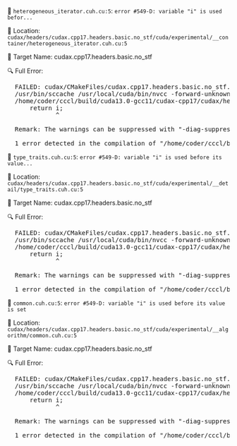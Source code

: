 📝 `heterogeneous_iterator.cuh.cu:5`: `error #549-D: variable "i" is used befor...`

📍 Location: `cudax/headers/cudax.cpp17.headers.basic.no_stf/cuda/experimental/__container/heterogeneous_iterator.cuh.cu:5`

🎯 Target Name: cudax.cpp17.headers.basic.no_stf

🔍 Full Error:

<pre>
  FAILED: cudax/CMakeFiles/cudax.cpp17.headers.basic.no_stf.dir/headers/cudax.cpp17.headers.basic.no_stf/cuda/experimental/__container/heterogeneous_iterator.cuh.cu.o
  /usr/bin/sccache /usr/local/cuda/bin/nvcc -forward-unknown-to-host-compiler -ccbin=/usr/bin/g++ -DCCCL_ENABLE_ASSERTIONS -DLIBCUDACXX_ENABLE_EXPERIMENTAL_MEMORY_RESOURCE -D_CCCL_NO_SYSTEM_HEADER -I/home/coder/cccl/cudax/include -I/home/coder/cccl/lib/cmake/libcudacxx/../../../libcudacxx/include -I/home/coder/cccl/lib/cmake/cub/../../../cub -I/home/coder/cccl/lib/cmake/thrust/../../../thrust -O3 -DNDEBUG -std=c++17 "--generate-code=arch=compute_75,code=[sm_75]" "--generate-code=arch=compute_80,code=[sm_80]" "--generate-code=arch=compute_90,code=[sm_90]" "--generate-code=arch=compute_100,code=[sm_100]" "--generate-code=arch=compute_110,code=[sm_110]" "--generate-code=arch=compute_120,code=[sm_120]" "--generate-code=arch=compute_120,code=[compute_120]" -Xcudafe=--display_error_number -Wno-deprecated-gpu-targets -Xcudafe=--promote_warnings -Wreorder -Xcompiler=-Werror -Xcompiler=-Wall -Xcompiler=-Wextra -Xcompiler=-Wreorder -Xcompiler=-Winit-self -Xcompiler=-Woverloaded-virtual -Xcompiler=-Wcast-qual -Xcompiler=-Wpointer-arith -Xcompiler=-Wvla -Xcompiler=-Wno-gnu-line-marker -Xcompiler=-Wno-gnu-zero-variadic-macro-arguments -Xcompiler=-Wno-unused-function -Xcompiler=-Wno-noexcept-type -MD -MT cudax/CMakeFiles/cudax.cpp17.headers.basic.no_stf.dir/headers/cudax.cpp17.headers.basic.no_stf/cuda/experimental/__container/heterogeneous_iterator.cuh.cu.o -MF cudax/CMakeFiles/cudax.cpp17.headers.basic.no_stf.dir/headers/cudax.cpp17.headers.basic.no_stf/cuda/experimental/__container/heterogeneous_iterator.cuh.cu.o.d -x cu -c /home/coder/cccl/build/cuda13.0-gcc11/cudax-cpp17/cudax/headers/cudax.cpp17.headers.basic.no_stf/cuda/experimental/__container/heterogeneous_iterator.cuh.cu -o cudax/CMakeFiles/cudax.cpp17.headers.basic.no_stf.dir/headers/cudax.cpp17.headers.basic.no_stf/cuda/experimental/__container/heterogeneous_iterator.cuh.cu.o
  /home/coder/cccl/build/cuda13.0-gcc11/cudax-cpp17/cudax/headers/cudax.cpp17.headers.basic.no_stf/cuda/experimental/__container/heterogeneous_iterator.cuh.cu(5): error #549-D: variable "i" is used before its value is set
      return i;
             ^

  Remark: The warnings can be suppressed with "-diag-suppress <warning-number>"

  1 error detected in the compilation of "/home/coder/cccl/build/cuda13.0-gcc11/cudax-cpp17/cudax/headers/cudax.cpp17.headers.basic.no_stf/cuda/experimental/__container/heterogeneous_iterator.cuh.cu".
</pre>

📝 `type_traits.cuh.cu:5`: `error #549-D: variable "i" is used before its value...`

📍 Location: `cudax/headers/cudax.cpp17.headers.basic.no_stf/cuda/experimental/__detail/type_traits.cuh.cu:5`

🎯 Target Name: cudax.cpp17.headers.basic.no_stf

🔍 Full Error:

<pre>
  FAILED: cudax/CMakeFiles/cudax.cpp17.headers.basic.no_stf.dir/headers/cudax.cpp17.headers.basic.no_stf/cuda/experimental/__detail/type_traits.cuh.cu.o
  /usr/bin/sccache /usr/local/cuda/bin/nvcc -forward-unknown-to-host-compiler -ccbin=/usr/bin/g++ -DCCCL_ENABLE_ASSERTIONS -DLIBCUDACXX_ENABLE_EXPERIMENTAL_MEMORY_RESOURCE -D_CCCL_NO_SYSTEM_HEADER -I/home/coder/cccl/cudax/include -I/home/coder/cccl/lib/cmake/libcudacxx/../../../libcudacxx/include -I/home/coder/cccl/lib/cmake/cub/../../../cub -I/home/coder/cccl/lib/cmake/thrust/../../../thrust -O3 -DNDEBUG -std=c++17 "--generate-code=arch=compute_75,code=[sm_75]" "--generate-code=arch=compute_80,code=[sm_80]" "--generate-code=arch=compute_90,code=[sm_90]" "--generate-code=arch=compute_100,code=[sm_100]" "--generate-code=arch=compute_110,code=[sm_110]" "--generate-code=arch=compute_120,code=[sm_120]" "--generate-code=arch=compute_120,code=[compute_120]" -Xcudafe=--display_error_number -Wno-deprecated-gpu-targets -Xcudafe=--promote_warnings -Wreorder -Xcompiler=-Werror -Xcompiler=-Wall -Xcompiler=-Wextra -Xcompiler=-Wreorder -Xcompiler=-Winit-self -Xcompiler=-Woverloaded-virtual -Xcompiler=-Wcast-qual -Xcompiler=-Wpointer-arith -Xcompiler=-Wvla -Xcompiler=-Wno-gnu-line-marker -Xcompiler=-Wno-gnu-zero-variadic-macro-arguments -Xcompiler=-Wno-unused-function -Xcompiler=-Wno-noexcept-type -MD -MT cudax/CMakeFiles/cudax.cpp17.headers.basic.no_stf.dir/headers/cudax.cpp17.headers.basic.no_stf/cuda/experimental/__detail/type_traits.cuh.cu.o -MF cudax/CMakeFiles/cudax.cpp17.headers.basic.no_stf.dir/headers/cudax.cpp17.headers.basic.no_stf/cuda/experimental/__detail/type_traits.cuh.cu.o.d -x cu -c /home/coder/cccl/build/cuda13.0-gcc11/cudax-cpp17/cudax/headers/cudax.cpp17.headers.basic.no_stf/cuda/experimental/__detail/type_traits.cuh.cu -o cudax/CMakeFiles/cudax.cpp17.headers.basic.no_stf.dir/headers/cudax.cpp17.headers.basic.no_stf/cuda/experimental/__detail/type_traits.cuh.cu.o
  /home/coder/cccl/build/cuda13.0-gcc11/cudax-cpp17/cudax/headers/cudax.cpp17.headers.basic.no_stf/cuda/experimental/__detail/type_traits.cuh.cu(5): error #549-D: variable "i" is used before its value is set
      return i;
             ^

  Remark: The warnings can be suppressed with "-diag-suppress <warning-number>"

  1 error detected in the compilation of "/home/coder/cccl/build/cuda13.0-gcc11/cudax-cpp17/cudax/headers/cudax.cpp17.headers.basic.no_stf/cuda/experimental/__detail/type_traits.cuh.cu".
</pre>

📝 `common.cuh.cu:5`: `error #549-D: variable "i" is used before its value is set`

📍 Location: `cudax/headers/cudax.cpp17.headers.basic.no_stf/cuda/experimental/__algorithm/common.cuh.cu:5`

🎯 Target Name: cudax.cpp17.headers.basic.no_stf

🔍 Full Error:

<pre>
  FAILED: cudax/CMakeFiles/cudax.cpp17.headers.basic.no_stf.dir/headers/cudax.cpp17.headers.basic.no_stf/cuda/experimental/__algorithm/common.cuh.cu.o
  /usr/bin/sccache /usr/local/cuda/bin/nvcc -forward-unknown-to-host-compiler -ccbin=/usr/bin/g++ -DCCCL_ENABLE_ASSERTIONS -DLIBCUDACXX_ENABLE_EXPERIMENTAL_MEMORY_RESOURCE -D_CCCL_NO_SYSTEM_HEADER -I/home/coder/cccl/cudax/include -I/home/coder/cccl/lib/cmake/libcudacxx/../../../libcudacxx/include -I/home/coder/cccl/lib/cmake/cub/../../../cub -I/home/coder/cccl/lib/cmake/thrust/../../../thrust -O3 -DNDEBUG -std=c++17 "--generate-code=arch=compute_75,code=[sm_75]" "--generate-code=arch=compute_80,code=[sm_80]" "--generate-code=arch=compute_90,code=[sm_90]" "--generate-code=arch=compute_100,code=[sm_100]" "--generate-code=arch=compute_110,code=[sm_110]" "--generate-code=arch=compute_120,code=[sm_120]" "--generate-code=arch=compute_120,code=[compute_120]" -Xcudafe=--display_error_number -Wno-deprecated-gpu-targets -Xcudafe=--promote_warnings -Wreorder -Xcompiler=-Werror -Xcompiler=-Wall -Xcompiler=-Wextra -Xcompiler=-Wreorder -Xcompiler=-Winit-self -Xcompiler=-Woverloaded-virtual -Xcompiler=-Wcast-qual -Xcompiler=-Wpointer-arith -Xcompiler=-Wvla -Xcompiler=-Wno-gnu-line-marker -Xcompiler=-Wno-gnu-zero-variadic-macro-arguments -Xcompiler=-Wno-unused-function -Xcompiler=-Wno-noexcept-type -MD -MT cudax/CMakeFiles/cudax.cpp17.headers.basic.no_stf.dir/headers/cudax.cpp17.headers.basic.no_stf/cuda/experimental/__algorithm/common.cuh.cu.o -MF cudax/CMakeFiles/cudax.cpp17.headers.basic.no_stf.dir/headers/cudax.cpp17.headers.basic.no_stf/cuda/experimental/__algorithm/common.cuh.cu.o.d -x cu -c /home/coder/cccl/build/cuda13.0-gcc11/cudax-cpp17/cudax/headers/cudax.cpp17.headers.basic.no_stf/cuda/experimental/__algorithm/common.cuh.cu -o cudax/CMakeFiles/cudax.cpp17.headers.basic.no_stf.dir/headers/cudax.cpp17.headers.basic.no_stf/cuda/experimental/__algorithm/common.cuh.cu.o
  /home/coder/cccl/build/cuda13.0-gcc11/cudax-cpp17/cudax/headers/cudax.cpp17.headers.basic.no_stf/cuda/experimental/__algorithm/common.cuh.cu(5): error #549-D: variable "i" is used before its value is set
      return i;
             ^

  Remark: The warnings can be suppressed with "-diag-suppress <warning-number>"

  1 error detected in the compilation of "/home/coder/cccl/build/cuda13.0-gcc11/cudax-cpp17/cudax/headers/cudax.cpp17.headers.basic.no_stf/cuda/experimental/__algorithm/common.cuh.cu".
</pre>
